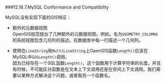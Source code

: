###12.18.7.MySQL Conformance and Compatibility

MySQL没有实现下面的GIS特征：

* 额外的元数据视图  
OpenGIS规范提出了几种额外的元数据视图。例如，名为`GEOMETRY_COLUMNS`的系统视图包含几何列的描述，在数据库中每一行描述一个几何列。

* 使用在`LineString`和`MultiLineString`上OpenGIS函数`Length()`应该在MySQL中以`GLength()`调用。  
因为已经存在一个SQL函数`Length()`，这个函数用于计算字符串的长度，并且有时候，不可能区分函数是在文本上下文调用还是在空间上下文调用。我们需要以某种方式解决这个问题，或者取另一个函数名。